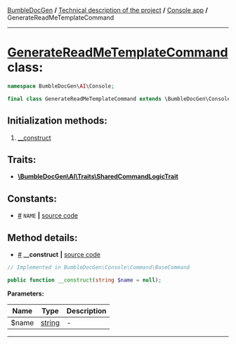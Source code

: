 <embed> <a href="/docs/README.md">BumbleDocGen</a> <b>/</b> <a href="/docs/tech/readme.md">Technical description of the project</a> <b>/</b> <a href="/docs/tech/05_console.md">Console app</a> <b>/</b> GenerateReadMeTemplateCommand<hr> </embed>

<h1>
    <a href="https://github.com/bumble-tech/bumble-doc-gen/blob/master/src/AI/Console/GenerateReadMeTemplateCommand.php#L17">GenerateReadMeTemplateCommand</a> class:
</h1>





```php
namespace BumbleDocGen\AI\Console;

final class GenerateReadMeTemplateCommand extends \BumbleDocGen\Console\Command\BaseCommand
```








<h2>Initialization methods:</h2>

<ol>
<li>
    <a href="#m-construct">__construct</a>
    </li>
</ol>


<h2>Traits:</h2>

<ul>
        <li><b><a href='https://github.com/bumble-tech/bumble-doc-gen/blob/master/src/AI/Traits/SharedCommandLogicTrait.php'>\BumbleDocGen\AI\Traits\SharedCommandLogicTrait</a></b></li>
    </ul>

<h2>Constants:</h2>
<ul>
            <li><a name="qname"
               href="#qname">#</a>
            <code>NAME</code>                   <b>|</b> <a href="/src/AI/Console/GenerateReadMeTemplateCommand.php#L21">source
                    code</a> </li>
    </ul>





<h2>Method details:</h2>

<div class='method_description-block'>

<ul>
<li><a name="m-construct" href="#m-construct">#</a>
 <b>__construct</b>
    <b>|</b> <a href="https://github.com/bumble-tech/bumble-doc-gen/blob/master/src/Console/Command/BaseCommand.php#L21">source code</a></li>
</ul>

```php
// Implemented in BumbleDocGen\Console\Command\BaseCommand

public function __construct(string $name = null);
```



<b>Parameters:</b>

<table>
    <thead>
    <tr>
        <th>Name</th>
        <th>Type</th>
        <th>Description</th>
    </tr>
    </thead>
    <tbody>
            <tr>
            <td>$name</td>
            <td><a href='https://www.php.net/manual/en/language.types.string.php'>string</a></td>
            <td>-</td>
        </tr>
        </tbody>
</table>



</div>
<hr>
